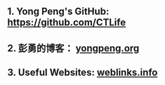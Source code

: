 ## 1. Yong Peng's GitHub: https://github.com/CTLife                                      
## 2. 彭勇的博客： [yongpeng.org](http://yongpeng.org/)                       
## 3. Useful Websites: [weblinks.info](http://weblinks.info/)                          

